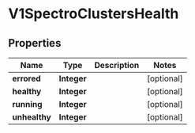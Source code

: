 # V1SpectroClustersHealth

## Properties
Name | Type | Description | Notes
------------ | ------------- | ------------- | -------------
**errored** | **Integer** |  |  [optional]
**healthy** | **Integer** |  |  [optional]
**running** | **Integer** |  |  [optional]
**unhealthy** | **Integer** |  |  [optional]
